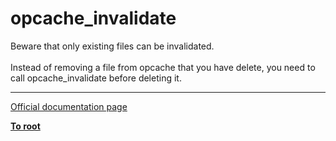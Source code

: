 # opcache_invalidate



Beware that only existing files can be invalidated.<br><br>Instead of removing a file from opcache that you have delete, you need to call opcache_invalidate before deleting it.  

---

[Official documentation page](https://www.php.net/manual/en/function.opcache-invalidate.php)

**[To root](/README.md)**